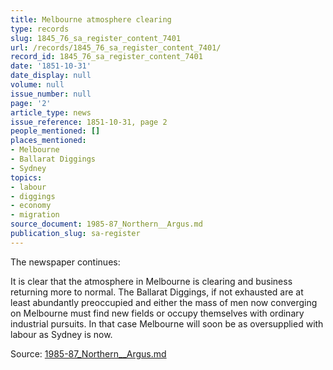 ```yaml
---
title: Melbourne atmosphere clearing
type: records
slug: 1845_76_sa_register_content_7401
url: /records/1845_76_sa_register_content_7401/
record_id: 1845_76_sa_register_content_7401
date: '1851-10-31'
date_display: null
volume: null
issue_number: null
page: '2'
article_type: news
issue_reference: 1851-10-31, page 2
people_mentioned: []
places_mentioned:
- Melbourne
- Ballarat Diggings
- Sydney
topics:
- labour
- diggings
- economy
- migration
source_document: 1985-87_Northern__Argus.md
publication_slug: sa-register
---
```


The newspaper continues:

It is clear that the atmosphere in Melbourne is clearing and business returning more to normal.  The Ballarat Diggings, if not exhausted are at least abundantly preoccupied and either the mass of men now converging on Melbourne must find new fields or occupy themselves with ordinary industrial pursuits.  In that case Melbourne will soon be as oversupplied with labour as Sydney is now.

Source: [1985-87_Northern__Argus.md](/downloads/markdown/1985-87_Northern__Argus.md)
